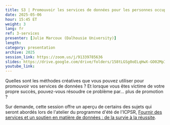 ```yaml
---
title: S3 | Promouvoir les services de données pour les personnes occupées qui n'ont pas besoin de travailler davantage
date: 2025-05-06
hour: 15:45 ET
weight: 3
lang: fr
ref: 3-services
presenter: [Julie Marcoux (Dalhousie University)]
length:
category: presentation
archive: 2025
session_link: https://zoom.us/j/91339785636
slides: https://drive.google.com/drive/folders/158tLGSg0oELqHwX-GO02MpIJpjTQIo3K?usp=sharing
youtube_link:
---
```

Quelles sont les méthodes créatives que vous pouvez utiliser pour promouvoir vos services de données ? Et lorsque vous êtes victime de votre propre succès, pouvez-vous résoudre ce problème par... plus de promotion ? <!--more-->

Sur demande, cette session offre un aperçu de certains des sujets qui seront abordés lors de l'atelier du programme d'été de l'ICPSR, [Fournir des services et un soutien en matière de données : de la survie à la réussite](https://www.icpsr.umich.edu/web/about/cms/6129).
